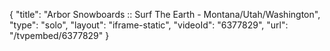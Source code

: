 {
    "title": "Arbor Snowboards :: Surf The Earth - Montana\/Utah\/Washington",
    "type": "solo",
    "layout": "iframe-static",
    "videoId": "6377829",
    "url": "\/tvpembed\/6377829"
}